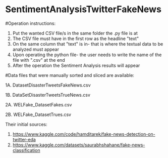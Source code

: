 # SentimentAnalysisTwitterFakeNews

#Operation instructions: 

1. Put the wanted CSV file/s in the same folder the .py file is at
2. The CSV file must have in the first row as the headline "text"
3. On the same column that "text" is in- that is where the textual data to be analyzed must appear
4. Upon operating the python file- the user needs to write the name of the file with ".csv" at the end
5. After the operation the Sentiment Analysis results will appear

#Data files that were manually sorted and sliced are available:

1A. DatasetDisasterTweetsFakeNews.csv

1B. DataSetDisasterTweetsTrueNews.csv

2A. WELFake_DatasetFakes.csv

2B. WELFake_DatasetTrues.csv

Their initial sources:
1. https://www.kaggle.com/code/hamditarek/fake-news-detection-on-twitter-eda
2. https://www.kaggle.com/datasets/saurabhshahane/fake-news-classification
